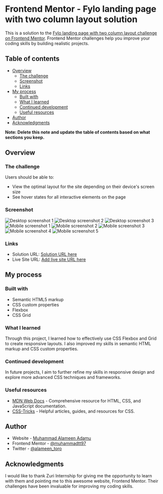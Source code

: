 # Frontend Mentor - Fylo landing page with two column layout solution

This is a solution to the [Fylo landing page with two column layout challenge on Frontend Mentor](https://www.frontendmentor.io/challenges/fylo-landing-page-with-two-column-layout-5ca5ef041e82137ec91a50f5). Frontend Mentor challenges help you improve your coding skills by building realistic projects. 

## Table of contents

- [Overview](#overview)
  - [The challenge](#the-challenge)
  - [Screenshot](#screenshot)
  - [Links](#links)
- [My process](#my-process)
  - [Built with](#built-with)
  - [What I learned](#what-i-learned)
  - [Continued development](#continued-development)
  - [Useful resources](#useful-resources)
- [Author](#author)
- [Acknowledgments](#acknowledgments)

**Note: Delete this note and update the table of contents based on what sections you keep.**

## Overview

### The challenge

Users should be able to:

- View the optimal layout for the site depending on their device's screen size
- See hover states for all interactive elements on the page

### Screenshot

![Desktop screenshot 1](./screenshots/desktop1.png)
![Desktop screenshot 2](./screenshots/desktop2.png)
![Desktop screenshot 3](./screenshots/desktop3.png)
![Mobile screenshot 1](./screenshots/mobile1.png)
![Mobile screenshot 2](./screenshots/mobile2.png)
![Mobile screenshot 3](./screenshots/mobile3.png)
![Mobile screenshot 4](./screenshots/mobile4.png)
![Mobile screenshot 5](./screenshots/mobile5.png)


### Links

- Solution URL: [Solution URL here](https://github.com/muhammadtt97/fylo-landing-page)
- Live Site URL: [Add live site URL here](https://your-live-site-url.com)

## My process

### Built with

- Semantic HTML5 markup
- CSS custom properties
- Flexbox
- CSS Grid


### What I learned

Through this project, I learned how to effectively use CSS Flexbox and Grid to create responsive layouts. I also improved my skills in semantic HTML markup and CSS custom properties.

### Continued development

In future projects, I aim to further refine my skills in responsive design and explore more advanced CSS techniques and frameworks.

### Useful resources

- [MDN Web Docs](https://developer.mozilla.org/) - Comprehensive resource for HTML, CSS, and JavaScript documentation.
- [CSS-Tricks](https://css-tricks.com/) - Helpful articles, guides, and resources for CSS.

## Author

- Website - [Muhammad Alameen Adamu](https://alameentoro.com.ng)
- Frontend Mentor - [@muhammadtt97](https://www.frontendmentor.io/profile/muhammadtt97)
- Twitter - [@alameen_toro](https://www.twitter.com/alameen_toro)

## Acknowledgments

I would like to thank Zuri Internship for giving me the opportunity to learn with them and pointing me to this awesome website, Frontend Mentor. Their challenges have been invaluable for improving my coding skills.
